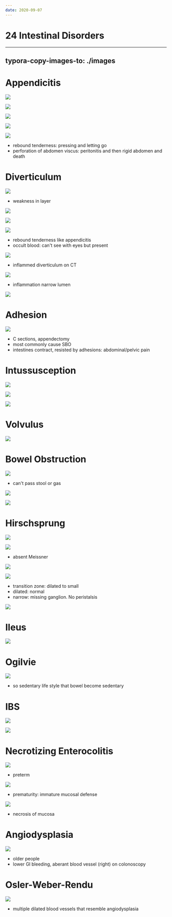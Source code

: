 ```yaml
---
date: 2020-09-07
---
```


# 24 Intestinal Disorders
---

## typora-copy-images-to: ./images

# Appendicitis

![](https://photos.thisispiggy.com/file/wikiFiles/0042654F-7CD2-4526-A4D4-1F0FC249C460.jpg)

![](https://photos.thisispiggy.com/file/wikiFiles/C18E10B5-3204-4E6F-BA43-736E4BDA443F.jpg)

![](https://photos.thisispiggy.com/file/wikiFiles/3E7EF155-60DB-42DC-BEF0-3C14FBB63E5D.jpg)

![](https://photos.thisispiggy.com/file/wikiFiles/A92D0F74-7771-4B5C-A61E-EDFFEEA81F26.jpg)

![](https://photos.thisispiggy.com/file/wikiFiles/1B52DC30-E32C-4A5F-A14D-04EA9B776038.jpg)

- rebound tenderness: pressing and letting go
- perforation of abdomen viscus: peritonitis and then rigid abdomen and death

# Diverticulum

![](https://photos.thisispiggy.com/file/wikiFiles/F5488BB1-7C13-4CB5-B926-B7A66E9CB9B1.jpg)

- weakness in layer

![](https://photos.thisispiggy.com/file/wikiFiles/3974E519-681E-419B-941E-7767BD0E0821.jpg)

![](https://photos.thisispiggy.com/file/wikiFiles/1D83C8F6-A872-448C-840D-8B9790839AC4.jpg)

![](https://photos.thisispiggy.com/file/wikiFiles/94F532DD-DAEF-46BF-8146-1330B4916F9D.jpg)

- rebound tenderness like appendicitis
- occult blood: can't see with eyes but present

![](https://photos.thisispiggy.com/file/wikiFiles/7B0ECDAA-7F59-46EE-BF42-9BD4A437DFDE.jpg)

- inflammed diverticulum on CT

![](https://photos.thisispiggy.com/file/wikiFiles/952A6AAF-FE53-4CAD-B52C-69618C6C4EAF.jpg)

- inflammation narrow lumen

![](https://photos.thisispiggy.com/file/wikiFiles/56080D0F-8C1F-4ECF-8A60-E1F56FE66B45.jpg)

# Adhesion

![](https://photos.thisispiggy.com/file/wikiFiles/A2C494B8-B671-461B-88AF-4A37632AABEE.jpg)

- C sections, appendectomy
- most commonly cause SBO
- intestines contract, resisted by adhesions: abdominal/pelvic pain

# Intussusception

![](https://photos.thisispiggy.com/file/wikiFiles/B25E82CB-44E7-4BC6-AB41-9D9DCBF9F852.jpg)

![](https://photos.thisispiggy.com/file/wikiFiles/14462A45-9D1D-4EFC-B6C2-0196A9AD3AC0.jpg)

![](https://photos.thisispiggy.com/file/wikiFiles/66A7F394-BE3A-4317-A64D-D5923E515EE9.jpg)

# Volvulus

![](https://photos.thisispiggy.com/file/wikiFiles/1A7E2FB4-BA8E-4231-A2B5-A1A275EFE6BB.jpg)

# Bowel Obstruction

![](https://photos.thisispiggy.com/file/wikiFiles/8597A037-0935-4B55-A94A-FFE80AA45A76.jpg)

- can't pass stool or gas

![](https://photos.thisispiggy.com/file/wikiFiles/4FBA89FA-A328-4695-AA56-584D58A7B164.jpg)

![](https://photos.thisispiggy.com/file/wikiFiles/F964B457-CB0E-4AAA-99BA-C36D10E7A35F.jpg)

# Hirschsprung

![](https://photos.thisispiggy.com/file/wikiFiles/28C18F9A-4CAB-47FB-AEF6-2E9C798729D2.jpg)

![](https://photos.thisispiggy.com/file/wikiFiles/145B4847-2EDF-4143-851B-285BCEE9F63B.jpg)

- absent Meissner

![](https://photos.thisispiggy.com/file/wikiFiles/D69BFFBA-78E7-4827-B1EE-BC65401565F4.jpg)

![](https://photos.thisispiggy.com/file/wikiFiles/960800ED-A8F6-438C-AE76-320EBBD1572E.jpg)

- transition zone: dilated to small
- dilated: normal
- narrow: missing ganglion. No peristalsis

![](https://photos.thisispiggy.com/file/wikiFiles/86A60955-FCAD-4096-BD42-3C9DCBF7FA1D.jpg)

# Ileus

![](https://photos.thisispiggy.com/file/wikiFiles/7E202D28-E31E-4C1C-A135-9C8DC10D50E3.jpg)

# Ogilvie

![](https://photos.thisispiggy.com/file/wikiFiles/12F41F33-1259-49D0-842A-917B614F7EFF.jpg)

- so sedentary life style that bowel become sedentary

# IBS

![](https://photos.thisispiggy.com/file/wikiFiles/9DCEFC70-7132-4A02-B1E8-AA2DE089286F.jpg)

![](https://photos.thisispiggy.com/file/wikiFiles/A7371122-5357-4A61-9AB5-334D8BA7BBC7.jpg)

# Necrotizing Enterocolitis

![](https://photos.thisispiggy.com/file/wikiFiles/8D7004C9-7E34-4C37-B185-CE52B0B436E6.jpg)

- preterm

![](https://photos.thisispiggy.com/file/wikiFiles/0B5D6AD1-39A1-4236-B486-091A2C65EFBD.jpg)

- prematurity: immature mucosal defense

![](https://photos.thisispiggy.com/file/wikiFiles/27D8F054-8C85-4711-A3BD-7611985DD92E.jpg)

- necrosis of mucosa

# Angiodysplasia

![](https://photos.thisispiggy.com/file/wikiFiles/21F694BC-264C-47B3-9EA4-9A8D6D54708F.jpg)

- older people
- lower GI bleeding, aberant blood vessel (right) on colonoscopy

# Osler-Weber-Rendu

![](https://photos.thisispiggy.com/file/wikiFiles/50E27021-9768-452F-8950-E4F62C325960.jpg)

- multiple dilated blood vessels that resemble angiodysplasia
